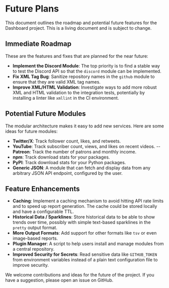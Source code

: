 # Future Plans

This document outlines the roadmap and potential future features for the Dashboard project. This is a living document and is subject to change.

## Immediate Roadmap

These are the features and fixes that are planned for the near future:

- **Implement the Discord Module**: The top priority is to find a stable way to test the Discord API so that the `discord` module can be implemented.
- **Fix XML Tag Bug**: Sanitize repository names in the `github` module to ensure that they are valid XML tag names.
- **Improve XML/HTML Validation**: Investigate ways to add more robust XML and HTML validation to the integration tests, potentially by installing a linter like `xmllint` in the CI environment.

## Potential Future Modules

The modular architecture makes it easy to add new services. Here are some ideas for future modules:

- **Twitter/X**: Track follower count, likes, and retweets.
- **YouTube**: Track subscriber count, views, and likes on recent videos.
  -- **Patreon**: Track the number of patrons and monthly income.
- **npm**: Track download stats for your packages.
- **PyPI**: Track download stats for your Python packages.
- **Generic JSON**: A module that can fetch and display data from any arbitrary JSON API endpoint, configured by the user.

## Feature Enhancements

- **Caching**: Implement a caching mechanism to avoid hitting API rate limits and to speed up report generation. The cache could be stored locally and have a configurable TTL.
- **Historical Data / Sparklines**: Store historical data to be able to show trends over time, possibly with simple text-based sparklines in the `pretty` output format.
- **More Output Formats**: Add support for other formats like `tsv` or even image-based reports.
- **Plugin Manager**: A script to help users install and manage modules from a central repository.
- **Improved Security for Secrets**: Read sensitive data like `GITHUB_TOKEN` from environment variables instead of a plain text configuration file to improve security.

We welcome contributions and ideas for the future of the project. If you have a suggestion, please open an issue on GitHub.
